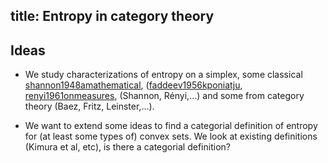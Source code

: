 title: Entropy in category theory
---
## Ideas

* We study characterizations of entropy on a simplex, some classical [shannon1948amathematical](/static/other/shannon1948amathematical.pdf), ([faddeev1956kponiatju](/static/other/faddeev1956kponiatju.pdf), 
[renyi1961onmeasures](/static/other/renyi1961onmeasures.pdf),
(Shannon, Rényi,...) and some from category theory (Baez, Fritz, Leinster,...). 

* We want to extend some ideas to find a categorial definition of entropy for (at least some types of) convex sets. We look at existing definitions  (Kimura et al, etc), is there a categorial definition?